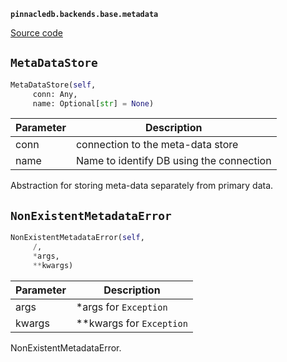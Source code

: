 **`pinnacledb.backends.base.metadata`** 

[Source code](https://github.com/SuperDuperDB/pinnacledb/blob/main/pinnacledb/backends/base/metadata.py)

## `MetaDataStore` 

```python
MetaDataStore(self,
     conn: Any,
     name: Optional[str] = None)
```
| Parameter | Description |
|-----------|-------------|
| conn | connection to the meta-data store |
| name | Name to identify DB using the connection |

Abstraction for storing meta-data separately from primary data.

## `NonExistentMetadataError` 

```python
NonExistentMetadataError(self,
     /,
     *args,
     **kwargs)
```
| Parameter | Description |
|-----------|-------------|
| args | *args for `Exception` |
| kwargs | **kwargs for `Exception` |

NonExistentMetadataError.

